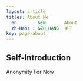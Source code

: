 ```yaml
---
layout: article
titles: About Me
  en      : &EN       About
  zh-Hans : &ZH_HANS  关于
key: page-about
---
```


## Self-Introduction
Anonymity For Now
